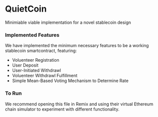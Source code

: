 # QuietCoin
Minimiable viable implementation for a novel stablecoin design

### Implemented Features
We have implemented the minimum necessary features to be a working stablecoin smartcontract, featuring:
* Voluenteer Registration
* User Deposit
* User-Initiated Withdrawl
* Voluenteer Withdrawl Fulfillment
* Simple Mean-Based Voting Mechanism to Determine Rate

### To Run
We recommend opening this file in Remix and using their virtual Ethereum chain simulator to experiment with different functionality. 
